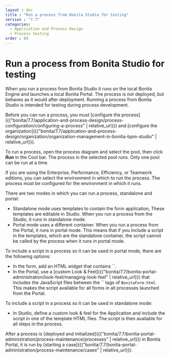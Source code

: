 ```yaml
---
layout : doc
title : "Run a process from Bonita Studio for testing"
version : "7.7"
categories:
  - Application and Process Design
  - Process testing
order : 89
---
```

# Run a process from Bonita Studio for testing

When you run a process from Bonita Studio it runs on the local Bonita Engine and 
launches a local Bonita Portal. The process is not deployed, but behaves as it would 
after deployment. Running a process from Bonita Studio is intended for testing during 
process development.

Before you can run a process, you must [configure the process]({{"bonita/7.7/application-and-process-design/process-configuration/configuring-a-process" | relative_url}})
and [configure the organization]({{"bonita/7.7/application-and-process-design/organization/organization-management-in-bonita-bpm-studio" | relative_url}}).

To run a process, open the process diagram and select the pool, then click **_Run_** in the Cool bar. The process in the selected pool runs. Only one pool can be run at a time.

If you are using the Enterprise, Performance, Efficiency, or Teamwork editions, you can select the environment in which to run the process. The 
process must be configured for the environment in which it runs.

There are two modes in which you can run a process, standalone and portal:

* Standalone mode uses templates to contain the form application, These templates are editable in Studio. When you run a process from the Studio, it runs in standalone mode.
* Portal mode uses a different container. When you run a process from the Portal, it runs in portal mode.
This means that if you include a script in the templates, which are the standalone container, the script cannot be called by the process when it runs in portal mode.

To include a script in a process so it can be used in portal mode, there are the following options:

* In the form, add an HTML widget that contains ``.
* In the Portal, use a [custom Look & Feel]({{"bonita/7.7/bonita-portal-administration/look-feel/managing-look-feel" | relative_url}}) that includes the JavaScript files between the `` tags of `BonitaForm.html`. 
This makes the script available for all forms in all processes launched from the Portal. 

To include a script in a process so it can be used in standalone mode:

* In Studio, define a custom look & feel for the Application and include the script in one of the template HTML files. The script is then available for all steps in the process.

After a process is [deployed and initialized]({{"bonita/7.7/bonita-portal-administration/process-maintenance/processes" | relative_url}}) in Bonita Portal, it is run by [starting a case]({{"bonita/7.7/bonita-portal-administration/process-maintenance/cases" | relative_url}}).